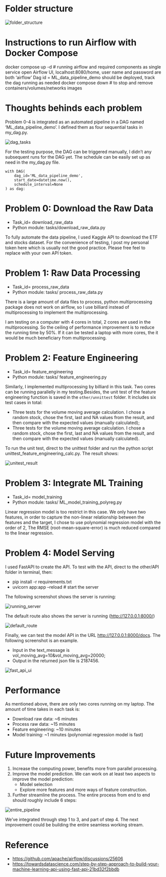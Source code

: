 # Folder structure

![folder_structure](https://github.com/CS-LEE2022/ML_data_pipeline/assets/42905162/d9fc374f-9c70-48f9-8e11-5eac36cf2fee)

# Instructions to run Airflow with Docker Compose

docker compose up -d  # running airflow and required components as single service open Airflow UI, localhost:8080/home, user name and password are both ‘airflow’ Dag id = ML_data_pipeline_demo should be deployed, track the dag running as needed docker compose down # to stop and remove containers/volumes/networks images

# Thoughts behinds each problem

Problem 0-4 is integrated as an automated pipeline in a DAG named ‘ML_data_pipeline_demo’. I defined them as four sequential tasks in my_dag.py.

![dag_tasks](https://github.com/CS-LEE2022/ML_data_pipeline/assets/42905162/7c4ad405-5891-4acf-9a69-460eaa209554)

For the testing purpose, the DAG can be triggered manually, I didn’t any subsequent runs for the DAG yet. The schedule can be easily set up as need in the my_dag.py file.

```
with DAG(
    dag_id='ML_data_pipeline_demo',
    start_date=datetime.now(),
    schedule_interval=None
) as dag:
```

# Problem 0: Download the Raw Data

- Task_id= download_raw_data
- Python module: tasks/download_raw_data.py

To fully automate the data pipeline, I used Kaggle API to download the ETF and stocks dataset.
For the convenience of testing, I post my personal token here which is usually not the good practice. Please free feel to replace with your own 
API token.

# Problem 1: Raw Data Processing

- Task_id= process_raw_data
- Python module: tasks/ process_raw_data.py

There is a large amount of data files to process, python multiprocessing package does not work on airflow, so I use billiard instead of multiprocessing to implement the multiprocessing. 

I am testing on a computer with 4 cores in total, 2 cores are used in the multiprocessing. So the ceiling of performance improvement is to reduce the running time by 50%. If it can be tested a laptop with more cores, the it would be much beneficiary from multiprocessing.

# Problem 2: Feature Engineering

- Task_id= feature_engineering
- Python module: tasks/ feature_engineering.py

Similarly, I implemented multiprocessing by billiard in this task. Two cores can be running parallelly in my testing.Besides, the unit test of the feature engineering function is saved in the `other/unnittest` folder. It includes six test cases in total:

- Three tests for the volume moving average calculation. I chose a random stock, chose the first, last and NA values from the result, and then 
compare with the expected values (manually calculated);
- Three tests for the volume moving average calculation. I chose a random stock, chose the first, last and NA values from the result, and then compare with the expected values (manually calculated).

To run the unit test, direct to the unittest folder and run the python script unittest_feature_engineering_calc.py. The result shows:

![unitest_result](https://github.com/CS-LEE2022/ML_data_pipeline/assets/42905162/5647cdae-f5a2-41ed-b8e2-136d2c3d0f8b)

# Problem 3: Integrate ML Training

- Task_id= model_training
- Python module: tasks/ ML_model_training_polyreg.py

Linear regression model is too restrict in this case. We only have two features, in order to capture the non-linear relationship between the 
features and the target, I chose to use polynomial regression model with the order of 2, The RMSE (root-mean-square-error) is much reduced 
compared to the linear regression.

# Problem 4: Model Serving

I used FastAPI to create the API. To test with the API, direct to the other/API folder in terminal, then:

- pip install -r requirements.txt
- uvicorn app:app –reload    # start the server

The following screenshot shows the server is running:

![running_server](https://github.com/CS-LEE2022/ML_data_pipeline/assets/42905162/ca66b833-5934-4601-aa17-08164ac4ef08)

The default route also shows the server is running (http://127.0.0.1:8000/)

![default_route](https://github.com/CS-LEE2022/ML_data_pipeline/assets/42905162/f33fa155-2ebf-4e68-b46b-d1b7862832b9)

Finally, we can test the model API in the URL http://127.0.0.1:8000/docs. The following screenshot is an example.

- Input in the text_message is vol_moving_avg=10&vol_moving_avg=20000; 
- Output in the returned json file is 2187456.

![fast_api_ui](https://github.com/CS-LEE2022/ML_data_pipeline/assets/42905162/ec33c47f-2de8-4d6d-8aa7-52b19b2ce31b)

# Performance

As mentioned above, there are only two cores running on my laptop. The amount of time takes in each task is:

- Download raw data: ~6 minutes
- Process raw data: ~15 minutes
- Feature engineering: ~10 minutes
- Model training: ~1 minutes (polynomial regression model is fast)

# Future Improvements

1. Increase the computing power, benefits more from parallel processing.
2. Improve the model prediction. We can work on at least two aspects to improve the model prediction: 
   - Model selection
   - Explore more features and more ways of feature construction.
4. Further streamline the process. The entire process from end to end should roughly include 6 steps:

![entire_pipeline](https://github.com/CS-LEE2022/ML_data_pipeline/assets/42905162/523c8fbe-4b66-41d3-b297-4c541c3d76e5)

We’ve integrated through step 1 to 3, and part of step 4. The next improvement could be building the entire seamless working stream.

# Reference

- https://github.com/apache/airflow/discussions/25606
- https://towardsdatascience.com/step-by-step-approach-to-build-your-machine-learning-api-using-fast-api-21bd32f2bbdb



